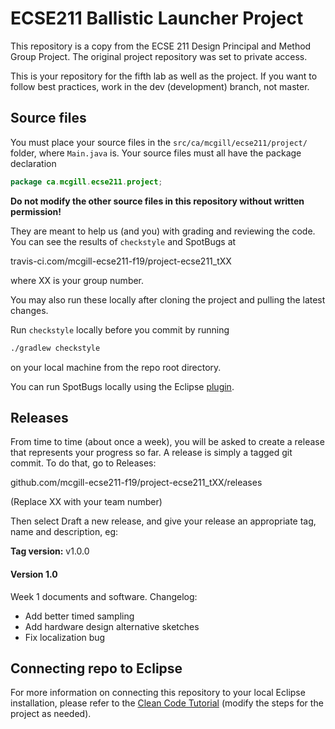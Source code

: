 # ECSE211 Ballistic Launcher Project

This repository is a copy from the ECSE 211 Design Principal and Method Group Project. The original project repository was set to private access.

This is your repository for the fifth lab as well as the project. If you want to follow best practices, work in the dev (development) branch, not master.

## Source files

You must place your source files in the 
`src/ca/mcgill/ecse211/project/` folder, where `Main.java` is. Your source files
must all have the package declaration 

```java
package ca.mcgill.ecse211.project;
```

**Do not modify the other source files in this repository without written permission!**

They are meant to help us (and you) with grading and reviewing the code. You can see the results
of `checkstyle` and SpotBugs at

travis-ci.com/mcgill-ecse211-f19/project-ecse211_tXX

where XX is your group number. 

You may also run these locally after cloning the project and pulling the latest changes.

Run `checkstyle` locally before you commit by running

```bash
./gradlew checkstyle
```

on your local machine from the repo root directory.

You can run SpotBugs locally using the Eclipse
[plugin](https://marketplace.eclipse.org/content/spotbugs-eclipse-plugin).


## Releases

From time to time (about once a week), you will be asked to create a release that represents your progress so far. A release is simply a tagged git commit. To do that, go to Releases:

github.com/mcgill-ecse211-f19/project-ecse211_tXX/releases

(Replace XX with your team number)

Then select Draft a new release, and give your release an appropriate tag, name and description, eg:

**Tag version:** v1.0.0 

#### Version 1.0

Week 1 documents and software. Changelog:
- Add better timed sampling
- Add hardware design alternative sketches
- Fix localization bug 


## Connecting repo to Eclipse

For more information on connecting this repository to your local Eclipse installation,
please refer to the [Clean Code Tutorial](https://mcgill-ecse211-f19.github.io/getting_started_guide/CleanCodeTutorial-F19#step-by-step-instructions)
(modify the steps for the project as needed).
